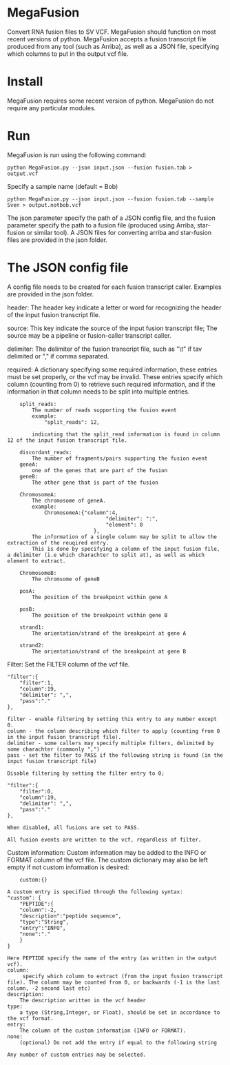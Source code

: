 # MegaFusion
Convert RNA fusion files to SV VCF. MegaFusion should function on most recent versions of python.
MegaFusion accepts a fusion transcript file produced from any tool (such as Arriba), as well as a JSON file, specifying which columns to put in the output vcf file.

# Install
MegaFusion requires some recent version of python.
MegaFusion do not require any particular modules.

# Run
MegaFusion is run using the following command:

	python MegaFusion.py --json input.json --fusion fusion.tab > output.vcf
	
Specify a sample name (default = Bob)

	python MegaFusion.py --json input.json --fusion fusion.tab --sample Sven > output.notbob.vcf

The json parameter specify the path of a JSON config file, and the fusion parameter specify the path to a fusion file (produced using Arriba, star-fusion or similar tool).
A JSON files for converting arriba and star-fusion files are provided in the json folder.

# The JSON config file

A config file needs to be created for each fusion transcript caller. Examples are provided in the json folder.

header:
	The header key indicate a letter or word for recognizing the header of the input fusion transcript file.
	
source:
	This key indicate the source of the input fusion transcript file; The source may be a pipeline or fusion-caller transcript caller.
 
delimiter:
	The delimiter of the fusion transcript file, such as "\t" if tav delimited or "," if comma separated.

required:
	A dictionary specifying some required information, these entries must be set properly, or the vcf may be invalid.
	These entries specify which column (counting from 0) to retrieve such required information, and if the information in that column needs to be split into multiple entries. 

		split_reads:
			The number of reads supporting the fusion event
			example:
				"split_reads": 12,

			indicating that the split_read information is found in column 12 of the input fusion transcript file.

		discordant_reads:
			The number of fragments/pairs supporting the fusion event
		geneA:
			one of the genes that are part of the fusion	
		geneB:
			The other gene that is part of the fusion

		ChromosomeA:
			The chromosome of geneA. 
			example:
				ChromosomeA:{"column":4,
                                	"delimiter": ":",
                                	"element": 0
                                },
			The information of a single column may be split to allow the extraction of the reuqired entry.
			This is done by specifying a column of the input fusion file, a delimiter (i.e which charachter to split at), as well as which element to extract.

		ChromosomeB:
			The chromsome of geneB

		posA:
			The position of the breakpoint within gene A

		posB:
			The position of the breakpoint within gene B

		strand1:
			The orientation/strand of the breakpoint at gene A

		strand2:
			The orientation/strand of the breakpoint at gene B

Filter:
	Set the FILTER column of the vcf file. 

	"filter":{
		"filter":1,
		"column":19,
		"delimiter": ",",
		"pass":"."
	},

	filter - enable filtering by setting this entry to any number except 0.
	column - the column describing which filter to apply (counting from 0 in the input fusion transcript file).
	delimiter - some callers may specify multiple filters, delimited by some charachter (commonly ",")
	pass - set the filter to PASS if the following string is found (in the input fusion transcript file)

	Disable filtering by setting the filter entry to 0;

	"filter":{
		"filter":0,
		"column":19,
		"delimiter": ",",
		"pass":"."
	},

	When disabled, all fusions are set to PASS.

	All fusion events are written to the vcf, regardless of filter.

Custom information:
	Custom information may be added to the INFO or FORMAT column of the vcf file.
	The custom dictionary may also be left empty if not custom information is desired:

		custom:{}

	A custom entry is specified through the following syntax:
	"custom": {
		"PEPTIDE":{
		"column":-2,
		"description":"peptide sequence",
		"type":"String",
		"entry":"INFO",
		"none":"."
		}
	}

	Here PEPTIDE specify the name of the entry (as written in the output vcf).
	column:
		 specify which column to extract (from the input fusion transcript file). The column may be counted from 0, or backwards (-1 is the last column, -2 second last etc)
	description:
		The description written in the vcf header
	type:
		a type (String,Integer, or Float), should be set in accordance to the vcf format.
	entry:
		The column of the custom information (INFO or FORMAT).
	none:
		(optional) Do not add the entry if equal to the following string

	Any number of custom entries may be selected.
	
